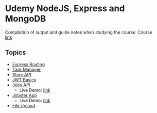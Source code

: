# Udemy NodeJS, Express and MongoDB

Compilation of output and guide notes when studying the course. Course [link](https://www.udemy.com/course/nodejs-tutorial-and-projects-course/)

## Topics
- [Express Routing](/nodejs-express-routing)
- [Task Manager](/03-task-manager)
- [Store API](/04-store-api)
- [JWT Basics](/05-jwt-basics)
- [Jobs API](/06-jobs-api)
    - Live Demo: [link](https://rickalburo-jobs-api.herokuapp.com/)
- [Jobster App](/06.5-jobster-app)
    - Live Demo: [link](https://rickalburo-jobster-app.herokuapp.com/landing)
- [File Upload](/07-file-upload)